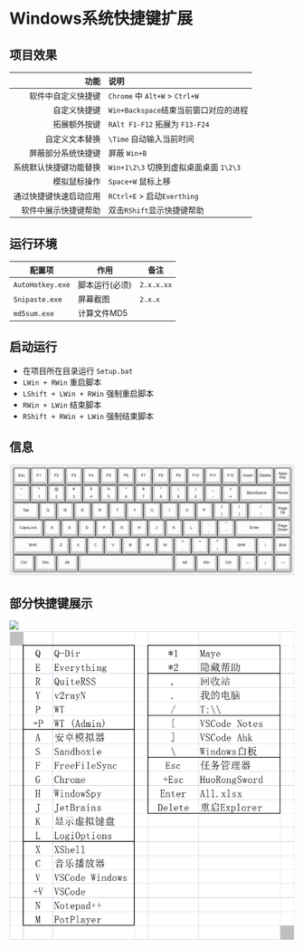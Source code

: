 # Windows系统快捷键扩展


## 项目效果
|                   功能 | 说明                                   |
|-----------------------:|:---------------------------------------|
|     软件中自定义快捷键 | `Chrome` 中 `Alt+W` > `Ctrl+W`         |
|           自定义快捷键 | `Win+Backspace`结束当前窗口对应的进程  |
|           拓展额外按键 | `RAlt F1-F12` 拓展为 `F13-F24`         |
|         自定义文本替换 | `\Time` 自动输入当前时间               |
|     屏蔽部分系统快捷键 | 屏蔽 `Win+B`                           |
| 系统默认快捷键功能替换 | `Win+1\2\3` 切换到虚拟桌面桌面 `1\2\3` |
|           模拟鼠标操作 | `Space+W` 鼠标上移                     |
| 通过快捷键快速启动应用 | `RCtrl+E` > 启动`Everthing`            |
|   软件中展示快捷键帮助 | 双击`RShift`显示快捷键帮助             |


## 运行环境
| 配置项           | 作用           | 备注       |
|------------------|----------------|------------|
| `AutoHotkey.exe` | 脚本运行(必须) | `2.x.x.xx` |
| `Snipaste.exe`   | 屏幕截图       | `2.x.x`    |
| `md5sum.exe`     | 计算文件MD5    |            |

## 启动运行
- 在项目所在目录运行 `Setup.bat`
- `LWin + RWin` 重启脚本
- `LShift + LWin + RWin` 强制重启脚本
- `RWin + LWin` 结束脚本
- `RShift + RWin + LWin` 强制结束脚本


## 信息
![](https://github.com/By2048/Ahk/raw/master/Image/Readme/Keyboard.png)


## 部分快捷键展示
![](https://github.com/By2048/Ahk/raw/master/Image/RShift/Windows.png)
![](https://github.com/By2048/Ahk/raw/master/Image/RCtrl.png)
